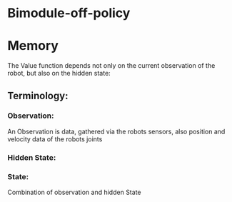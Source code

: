 # Bimodule-off-policy

# Memory
The Value function depends not only on the current observation of the robot, but also on the hidden state:
## Terminology: 
### Observation:
An Observation is data, gathered via the robots sensors, also position and velocity data of the robots joints
### Hidden State:
### State:
Combination of observation and hidden State
